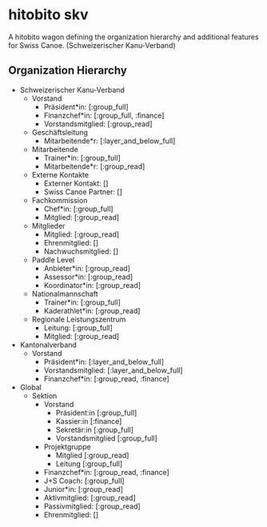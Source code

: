 # hitobito skv

A hitobito wagon defining the organization hierarchy and additional features for Swiss Canoe.
(Schweizerischer Kanu-Verband)

## Organization Hierarchy

- Schweizerischer Kanu-Verband
  - Vorstand
    - Präsident\*in: [:group_full]
    - Finanzchef\*in: [:group_full, :finance]
    - Vorstandsmitglied: [:group_read]
  - Geschäftsleitung
    - Mitarbeitende\*r: [:layer_and_below_full]
  - Mitarbeitende
    - Trainer\*in: [:group_full]
    - Mitarbeitende\*r: [:group_read]
  - Externe Kontakte
    - Externer Kontakt: []
    - Swiss Canoe Partner: []
  - Fachkommission
    - Chef\*in: [:group_full]
    - Mitglied: [:group_read]
  - Mitglieder
    - Mitglied: [:group_read]
    - Ehrenmitglied: []
    - Nachwuchsmitglied: []
  - Paddle Level
    - Anbieter\*in: [:group_read]
    - Assessor\*in: [:group_read]
    - Koordinator\*in: [:group_read]
  - Nationalmannschaft
    - Trainer\*in: [:group_full]
    - Kaderathlet\*in: [:group_read]
  - Regionale Leistungszentrum
    - Leitung: [:group_full]
    - Mitglied: [:group_read]
- Kantonalverband
  - Vorstand
    - Präsident\*in: [:layer_and_below_full]
    - Vorstandsmitglied: [:layer_and_below_full]
    - Finanzchef\*in: [:group_read, :finance]
- Global
  - Sektion
    - Vorstand
      - Präsident:in [:group_full]
      - Kassier:in [:finance]
      - Sekretär:in [:group_full]
      - Vorstandsmitglied [:group_full]
    - Projektgruppe
      - Mitglied [:group_read]
      - Leitung [:group_full]
    - Finanzchef\*in: [:group_read, :finance]
    - J+S Coach: [:group_full]
    - Junior\*in: [:group_read]
    - Aktivmitglied: [:group_read]
    - Passivmitglied: [:group_read]
    - Ehrenmitglied: []
